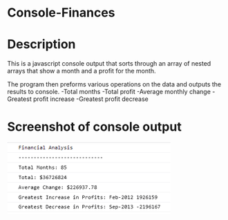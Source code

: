 # Console-Finances

# Description 
This is a javascript console output that sorts through an array of nested arrays that show a month and a profit for the month.

The program then preforms various operations on the data and outputs the results to console.
-Total months
-Total profit
-Average monthly change
-Greatest profit increase
-Greatest profit decrease

# Screenshot of console output
![Image of site](/consoleoutput.PNG/?raw=true)

